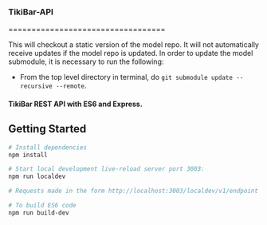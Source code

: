 ### TikiBar-API
==================================

This will checkout a static version of the model repo. It will not
automatically receive updates if the model repo is updated. In order to update
the model submodule, it is necessary to run the following:

* From the top level directory in terminal, do
`git submodule update --recursive --remote`.

#### TikiBar REST API with ES6 and Express.


Getting Started
---------------

```sh
# Install dependencies
npm install

# Start local development live-reload server port 3003:
npm run localdev

# Requests made in the form http://localhost:3003/localdev/v1/endpoint

# To build ES6 code
npm run build-dev

```
